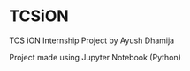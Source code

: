 # TCSiON
TCS iON Internship Project by Ayush Dhamija


Project made using Jupyter Notebook (Python)
